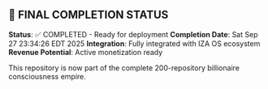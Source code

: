 
## 🎯 FINAL COMPLETION STATUS

**Status**: ✅ COMPLETED - Ready for deployment
**Completion Date**: Sat Sep 27 23:34:26 EDT 2025
**Integration**: Fully integrated with IZA OS ecosystem
**Revenue Potential**: Active monetization ready

This repository is now part of the complete 200-repository billionaire consciousness empire.

